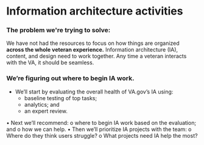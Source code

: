 # Information architecture activities 

### The problem we're trying to solve:
We have not had the resources to focus on how things are organized **across the whole veteran experience.** Information architecture (IA), content, and design need to work together. Any time a veteran interacts with the VA, it should be seamless.

### We’re figuring out where to begin IA work.
* We’ll start by evaluating the overall health of VA.gov’s IA using:
  * baseline testing of top tasks;
  * analytics; and
  * an expert review.


•	Next we’ll recommend:
o	where to begin IA work based on the evaluation; and
o	how we can help.
•	Then we’ll prioritize IA projects with the team:
o	Where do they think users struggle?
o	What projects need IA help the most?


